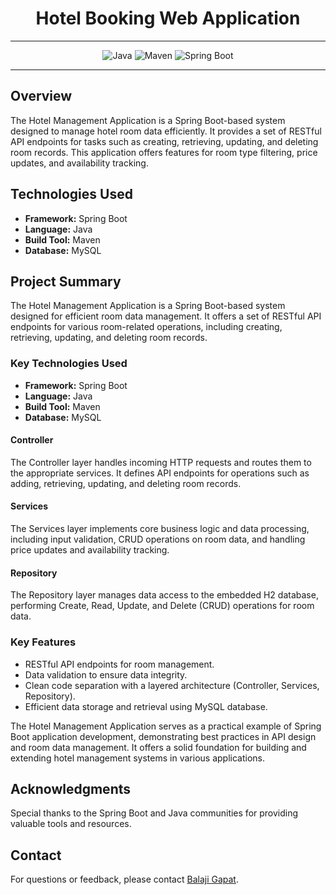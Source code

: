 
# <h1 align="center"> Hotel Booking Web Application </h1>
___ 
<p align="center">
    <img alt="Java" src="https://img.shields.io/badge/Java->=8-darkblue.svg" />
    <img alt="Maven" src="https://img.shields.io/badge/maven-4.0-brightgreen.svg" />
    <img alt="Spring Boot" src="https://img.shields.io/badge/Spring Boot-3.1.3-brightgreen.svg" />
<!--     <img alt="MySQL Database" src="https://img.shields.io/badge/H2%20Database-embedded-orange.svg" />  -->
</p>


---

<p align="left">

## Overview

The Hotel Management Application is a Spring Boot-based system designed to manage hotel room data efficiently. It provides a set of RESTful API endpoints for tasks such as creating, retrieving, updating, and deleting room records. This application offers features for room type filtering, price updates, and availability tracking.

## Technologies Used

- **Framework:** Spring Boot
- **Language:** Java
- **Build Tool:** Maven
- **Database:** MySQL

## Project Summary

The Hotel Management Application is a Spring Boot-based system designed for efficient room data management. It offers a set of RESTful API endpoints for various room-related operations, including creating, retrieving, updating, and deleting room records.

### Key Technologies Used

- **Framework:** Spring Boot
- **Language:** Java
- **Build Tool:** Maven
- **Database:** MySQL

#### Controller

The Controller layer handles incoming HTTP requests and routes them to the appropriate services. It defines API endpoints for operations such as adding, retrieving, updating, and deleting room records.

#### Services

The Services layer implements core business logic and data processing, including input validation, CRUD operations on room data, and handling price updates and availability tracking.

#### Repository

The Repository layer manages data access to the embedded H2 database, performing Create, Read, Update, and Delete (CRUD) operations for room data.

### Key Features

- RESTful API endpoints for room management.
- Data validation to ensure data integrity.
- Clean code separation with a layered architecture (Controller, Services, Repository).
- Efficient data storage and retrieval using MySQL database.

The Hotel Management Application serves as a practical example of Spring Boot application development, demonstrating best practices in API design and room data management. It offers a solid foundation for building and extending hotel management systems in various applications.

<!-- Acknowledgments -->
## Acknowledgments
Special thanks to the Spring Boot and Java communities for providing valuable tools and resources.

<!-- Contact -->
## Contact
For questions or feedback, please contact [Balaji Gapat](mailto:gapatbalaji@gmail.com).
